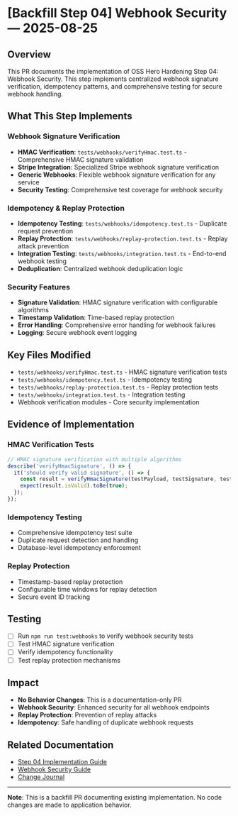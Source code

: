 # [Backfill Step 04] Webhook Security — 2025-08-25

## Overview

This PR documents the implementation of OSS Hero Hardening Step 04: Webhook Security. This step implements centralized webhook signature verification, idempotency patterns, and comprehensive testing for secure webhook handling.

## What This Step Implements

### Webhook Signature Verification
- **HMAC Verification**: `tests/webhooks/verifyHmac.test.ts` - Comprehensive HMAC signature validation
- **Stripe Integration**: Specialized Stripe webhook signature verification
- **Generic Webhooks**: Flexible webhook signature verification for any service
- **Security Testing**: Comprehensive test coverage for webhook security

### Idempotency & Replay Protection
- **Idempotency Testing**: `tests/webhooks/idempotency.test.ts` - Duplicate request prevention
- **Replay Protection**: `tests/webhooks/replay-protection.test.ts` - Replay attack prevention
- **Integration Testing**: `tests/webhooks/integration.test.ts` - End-to-end webhook testing
- **Deduplication**: Centralized webhook deduplication logic

### Security Features
- **Signature Validation**: HMAC signature verification with configurable algorithms
- **Timestamp Validation**: Time-based replay protection
- **Error Handling**: Comprehensive error handling for webhook failures
- **Logging**: Secure webhook event logging

## Key Files Modified

- `tests/webhooks/verifyHmac.test.ts` - HMAC signature verification tests
- `tests/webhooks/idempotency.test.ts` - Idempotency testing
- `tests/webhooks/replay-protection.test.ts` - Replay protection tests
- `tests/webhooks/integration.test.ts` - Integration testing
- Webhook verification modules - Core security implementation

## Evidence of Implementation

### HMAC Verification Tests
```typescript
// HMAC signature verification with multiple algorithms
describe('verifyHmacSignature', () => {
  it('should verify valid signature', () => {
    const result = verifyHmacSignature(testPayload, testSignature, testSecret, 'sha256=');
    expect(result.isValid).toBe(true);
  });
});
```

### Idempotency Testing
- Comprehensive idempotency test suite
- Duplicate request detection and handling
- Database-level idempotency enforcement

### Replay Protection
- Timestamp-based replay protection
- Configurable time windows for replay detection
- Secure event ID tracking

## Testing

- [ ] Run `npm run test:webhooks` to verify webhook security tests
- [ ] Test HMAC signature verification
- [ ] Verify idempotency functionality
- [ ] Test replay protection mechanisms

## Impact

- **No Behavior Changes**: This is a documentation-only PR
- **Webhook Security**: Enhanced security for all webhook endpoints
- **Replay Protection**: Prevention of replay attacks
- **Idempotency**: Safe handling of duplicate webhook requests

## Related Documentation

- [Step 04 Implementation Guide](../steps/STEP04.md)
- [Webhook Security Guide](../docs/webhook-security.md)
- [Change Journal](../CHANGE_JOURNAL.md)

---

**Note**: This is a backfill PR documenting existing implementation. No code changes are made to application behavior.
